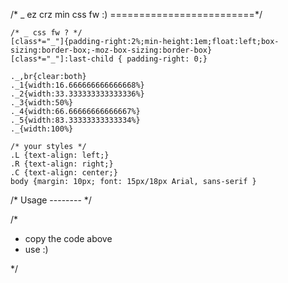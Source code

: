 /* _ ez crz min css fw :)
=========================*/

    /* _ css fw ? */
    [class*="_"]{padding-right:2%;min-height:1em;float:left;box-sizing:border-box;-moz-box-sizing:border-box}
    [class*="_"]:last-child { padding-right: 0;}
    
    ._,br{clear:both}
    ._1{width:16.666666666666668%}
    ._2{width:33.333333333333336%}
    ._3{width:50%}
    ._4{width:66.66666666666667%}
    ._5{width:83.33333333333334%}
    ._{width:100%}
    
    /* your styles */
    .L {text-align: left;}
    .R {text-align: right;}
    .C {text-align: center;}
    body {margin: 10px; font: 15px/18px Arial, sans-serif }

/* Usage
-------- */

/*

* copy the code above
* use :)

*/